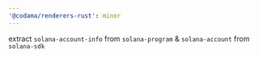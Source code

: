 ```yaml
---
'@codama/renderers-rust': minor
---
```


extract `solana-account-info` from `solana-program` & `solana-account` from `solana-sdk`
